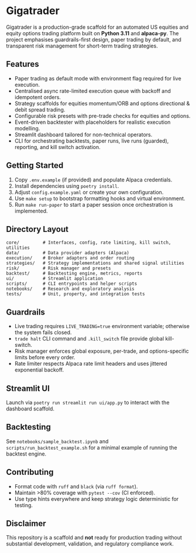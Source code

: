 # Gigatrader

Gigatrader is a production-grade scaffold for an automated US equities and equity options trading platform built on **Python 3.11** and **alpaca-py**. The project emphasises guardrails-first design, paper trading by default, and transparent risk management for short-term trading strategies.

## Features
- Paper trading as default mode with environment flag required for live execution.
- Centralised async rate-limited execution queue with backoff and idempotent orders.
- Strategy scaffolds for equities momentum/ORB and options directional & debit spread trading.
- Configurable risk presets with pre-trade checks for equities and options.
- Event-driven backtester with placeholders for realistic execution modelling.
- Streamlit dashboard tailored for non-technical operators.
- CLI for orchestrating backtests, paper runs, live runs (guarded), reporting, and kill switch activation.

## Getting Started
1. Copy `.env.example` (if provided) and populate Alpaca credentials.
2. Install dependencies using `poetry install`.
3. Adjust `config.example.yaml` or create your own configuration.
4. Use `make setup` to bootstrap formatting hooks and virtual environment.
5. Run `make run-paper` to start a paper session once orchestration is implemented.

## Directory Layout
```
core/         # Interfaces, config, rate limiting, kill switch, utilities
data/         # Data provider adapters (Alpaca)
execution/    # Broker adapters and order routing
strategies/   # Strategy implementations and shared signal utilities
risk/         # Risk manager and presets
backtest/     # Backtesting engine, metrics, reports
ui/           # Streamlit application
scripts/      # CLI entrypoints and helper scripts
notebooks/    # Research and exploratory analysis
tests/        # Unit, property, and integration tests
```

## Guardrails
- Live trading requires `LIVE_TRADING=true` environment variable; otherwise the system fails closed.
- `trade halt` CLI command and `.kill_switch` file provide global kill-switch.
- Risk manager enforces global exposure, per-trade, and options-specific limits before every order.
- Rate limiter respects Alpaca rate limit headers and uses jittered exponential backoff.

## Streamlit UI
Launch via `poetry run streamlit run ui/app.py` to interact with the dashboard scaffold.

## Backtesting
See `notebooks/sample_backtest.ipynb` and `scripts/run_backtest_example.sh` for a minimal example of running the backtest engine.

## Contributing
- Format code with `ruff` and `black` (via `ruff format`).
- Maintain >80% coverage with `pytest --cov` (CI enforced).
- Use type hints everywhere and keep strategy logic deterministic for testing.

## Disclaimer
This repository is a scaffold and **not** ready for production trading without substantial development, validation, and regulatory compliance work.
